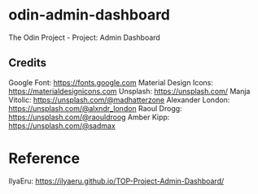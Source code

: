 # odin-admin-dashboard
The Odin Project - Project: Admin Dashboard

## Credits
Google Font: https://fonts.google.com
Material Design Icons: https://materialdesignicons.com
Unsplash: https://unsplash.com/
Manja Vitolic: https://unsplash.com/@madhatterzone
Alexander London: https://unsplash.com/@alxndr_london
Raoul Drogg: https://unsplash.com/@raouldroog
Amber Kipp: https://unsplash.com/@sadmax

# Reference
IlyaEru: https://ilyaeru.github.io/TOP-Project-Admin-Dashboard/
